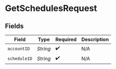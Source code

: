 # GetSchedulesRequest


## Fields

| Field              | Type               | Required           | Description        |
| ------------------ | ------------------ | ------------------ | ------------------ |
| `accountID`        | *String*           | :heavy_check_mark: | N/A                |
| `scheduleID`       | *String*           | :heavy_check_mark: | N/A                |